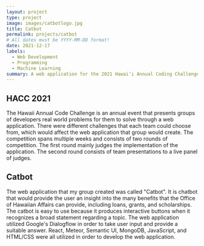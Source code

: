 ```yaml
---
layout: project
type: project
image: images/catbotlogo.jpg
title: Catbot
permalink: projects/catbot
# All dates must be YYYY-MM-DD format!
date: 2021-12-17
labels:
  - Web Development
  - Programming
  - Machine Learning
summary: A web application for the 2021 Hawai'i Annual Coding Challenge.
---
```


## HACC 2021

The Hawaii Annual Code Challenge is an annual event that presents groups of developers real world problems for them to solve through a web application. There were different challenges that each team could choose from, which would affect the web application that group would create. The competition spans multiple weeks and consists of two rounds of competition. The first round mainly judges the implementation of the application. The second round consists of team presentations to a live panel of judges.

## Catbot

The web application that my group created was called "Catbot". It is chatbot that would provide the user an insight into the many benefits that the Office of Hawaiian Affairs can provide, including loans, grants, and scholarships. The catbot is easy to use because it produces interactive buttons when it recognizes a broad statement regarding a topic. The web application utilized Google's Dialogflow in order to take user input and provide a suitable answer. React, Meteor, Semantic UI, MongoDB, JavaScript, and HTML/CSS were all utilized in order to develop the web application. 

